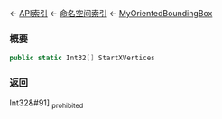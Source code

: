 ← [API索引](Api-Index) ← [命名空间索引](Namespace-Index) ← [MyOrientedBoundingBox](VRageMath.MyOrientedBoundingBox)

### 概要

```csharp
public static Int32[] StartXVertices
```

### 返回

Int32&#91&#93; <sub>prohibited</sub>

